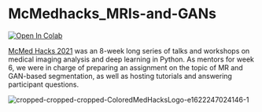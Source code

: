 # McMedhacks_MRIs-and-GANs

[![Open In Colab](https://colab.research.google.com/assets/colab-badge.svg)](https://colab.research.google.com/github/devdinie/McMedhacks_MRIs-and-GANs/blob/main/)

[McMed Hacks 2021](https://mcmedhacks.com/) was an 8-week long series of talks and workshops on medical imaging analysis and deep learning in Python. As mentors for week 6, we were in charge of preparing  an assignment on the topic of MR and GAN-based segmentation, as well as hosting tutorials and answering participant questions.

![cropped-cropped-cropped-ColoredMedHacksLogo-e1622247024146-1](https://user-images.githubusercontent.com/54685871/126100010-a5fad302-2043-4f87-a529-24783be12766.png)
